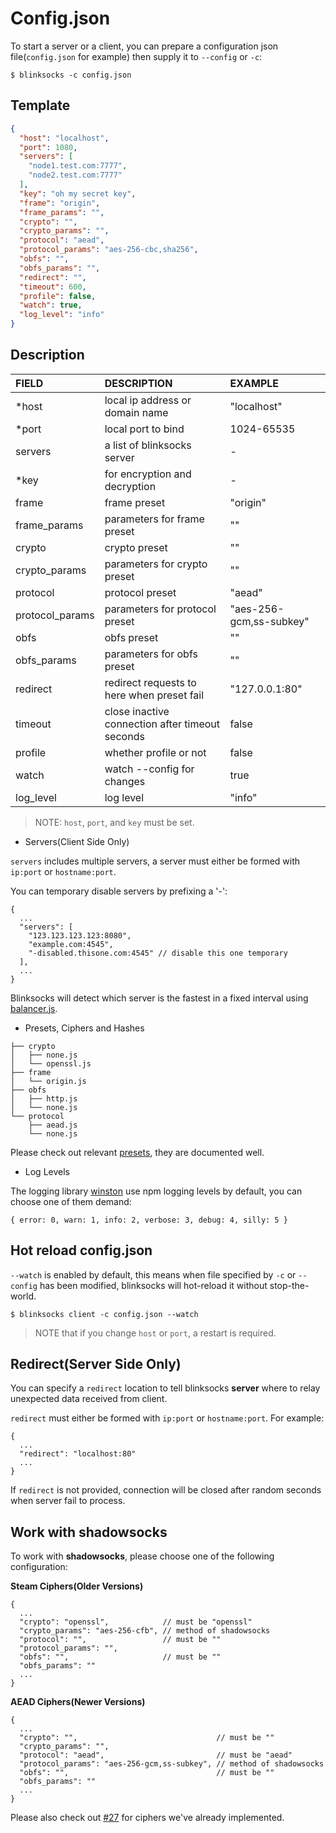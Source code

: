 # Config.json

To start a server or a client, you can prepare a configuration json file(`config.json` for example)
then supply it to `--config` or `-c`:

```
$ blinksocks -c config.json
```

## Template

```json
{
  "host": "localhost",
  "port": 1080,
  "servers": [
    "node1.test.com:7777",
    "node2.test.com:7777"
  ],
  "key": "oh my secret key",
  "frame": "origin",
  "frame_params": "",
  "crypto": "",
  "crypto_params": "",
  "protocol": "aead",
  "protocol_params": "aes-256-cbc,sha256",
  "obfs": "",
  "obfs_params": "",
  "redirect": "",
  "timeout": 600,
  "profile": false,
  "watch": true,
  "log_level": "info"
}
```

## Description

|       FIELD      |                   DESCRIPTION                   |         EXAMPLE         |
|:-----------------|:------------------------------------------------|:------------------------|
| *host            | local ip address or domain name                 | "localhost"             |
| *port            | local port to bind                              | 1024-65535              |
| servers          | a list of blinksocks server                     | -                       |
| *key             | for encryption and decryption                   | -                       |
| frame            | frame preset                                    | "origin"                |
| frame_params     | parameters for frame preset                     | ""                      |
| crypto           | crypto preset                                   | ""                      |
| crypto_params    | parameters for crypto preset                    | ""                      |
| protocol         | protocol preset                                 | "aead"                  |
| protocol_params  | parameters for protocol preset                  | "aes-256-gcm,ss-subkey" |
| obfs             | obfs preset                                     | ""                      |
| obfs_params      | parameters for obfs preset                      | ""                      |
| redirect         | redirect requests to here when preset fail      | "127.0.0.1:80"          |
| timeout          | close inactive connection after timeout seconds | false                   |
| profile          | whether profile or not                          | false                   |
| watch            | watch --config for changes                      | true                    |
| log_level        | log level                                       | "info"                  |

> NOTE: `host`, `port`, and `key` must be set.

* Servers(Client Side Only)

`servers` includes multiple servers, a server must either be formed with `ip:port` or `hostname:port`.

You can temporary disable servers by prefixing a '-':

```
{
  ...
  "servers": [
    "123.123.123.123:8080",
    "example.com:4545",
    "-disabled.thisone.com:4545" // disable this one temporary
  ],
  ...
}
```

Blinksocks will detect which server is the fastest in a fixed interval using [balancer.js](../../src/core/balancer.js).

* Presets, Ciphers and Hashes

```
├── crypto
│   ├── none.js
│   └── openssl.js
├── frame
│   └── origin.js
├── obfs
│   ├── http.js
│   └── none.js
└── protocol
    ├── aead.js
    └── none.js
```

Please check out relevant [presets](src/presets), they are documented well.

* Log Levels

The logging library [winston](https://github.com/winstonjs/winston) use
npm logging levels by default, you can choose one of them demand:

```
{ error: 0, warn: 1, info: 2, verbose: 3, debug: 4, silly: 5 }
```

## Hot reload config.json

`--watch` is enabled by default, this means when file specified by `-c` or `--config` has been modified,
blinksocks will hot-reload it without stop-the-world.

```
$ blinksocks client -c config.json --watch
```

> NOTE that if you change `host` or `port`, a restart is required.

## Redirect(Server Side Only)

You can specify a `redirect` location to tell blinksocks **server** where to relay unexpected data received
from client.

`redirect` must either be formed with `ip:port` or `hostname:port`. For example:

```
{
  ...
  "redirect": "localhost:80"
  ...
}
```

If `redirect` is not provided, connection will be closed after random seconds when server fail to process.

## Work with shadowsocks

To work with **shadowsocks**, please choose one of the following configuration:

**Steam Ciphers(Older Versions)**

```
{
  ...
  "crypto": "openssl",            // must be "openssl"
  "crypto_params": "aes-256-cfb", // method of shadowsocks
  "protocol": "",                 // must be ""
  "protocol_params": "",
  "obfs": "",                     // must be ""
  "obfs_params": ""
  ...
}
```

**AEAD Ciphers(Newer Versions)**

```
{
  ...
  "crypto": "",                               // must be ""
  "crypto_params": "",
  "protocol": "aead",                         // must be "aead"
  "protocol_params": "aes-256-gcm,ss-subkey", // method of shadowsocks
  "obfs": "",                                 // must be ""
  "obfs_params": ""
  ...
}
```

Please also check out [#27](https://github.com/blinksocks/blinksocks/issues/27) for ciphers we've
already implemented.
